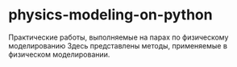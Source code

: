 # physics-modeling-on-python
Практические работы, выполняемые на парах по физическому моделированию
Здесь представлены методы, применяемые в физическом моделировании.
